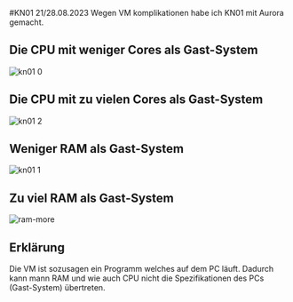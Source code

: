 #KN01 21/28.08.2023 
Wegen VM komplikationen habe ich KN01 mit Aurora gemacht.


## Die CPU mit weniger Cores als Gast-System
 
![kn01 0](https://github.com/xmin12/m346_Jasmin.jeya/assets/112725311/ea8404ea-bafa-40cd-8a6b-a094d05ca3ae)



## Die CPU mit zu vielen Cores als Gast-System


![kn01 2](https://github.com/xmin12/m346_Jasmin.jeya/assets/112725311/b5015dd4-5120-44dc-bf3a-5d161da14cd2)



## Weniger RAM als Gast-System

![kn01 1](https://github.com/xmin12/m346_Jasmin.jeya/assets/112725311/9923fae2-0081-4903-81fe-d801de9c5328)


## Zu viel RAM als Gast-System



![ram-more](https://github.com/xmin12/m346_Jasmin.jeya/assets/112725311/91e7a544-14bb-47bb-856f-6be474486acc)


## Erklärung
Die VM ist sozusagen ein Programm welches auf dem PC läuft. Dadurch kann mann RAM und wie auch CPU nicht die Spezifikationen des PCs (Gast-System) übertreten.



